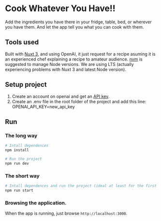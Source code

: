 # Cook Whatever You Have!!

Add the ingredients you have there in your fridge, table, bed, or wherever you have them. And let the app tell you what you can cook with them.

## Tools used

Built with [Nuxt 3](https://nuxt.com), and using OpenAI, it just request for a recipe asuming it is an experienced chef explaining a recipe to amateur audience.
[nvm](https://github.com/nvm-sh/nvm) is suggested to manage Node versions. We are using LTS (actually experiencing problems with Nuxt 3 and latest Node version).

## Setup project

1. Create an account on openai and get an [API key](https://platform.openai.com/account/api-keys).
1. Create an .env file in the root folder of the project and add this line: OPENAI_API_KEY=new_api_key

## Run

### The long way
```bash
# Intall dependences
npm install

# Run the project
npm run dev
```

### The short way
```bash
# Intall dependences and run the project (ideal at least for the first time)
npm run start
```

### Browsing the application.

When the app is running, just browse `http://localhost:3000`.